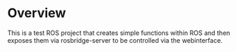 # Overview

This is a test ROS project that creates simple functions within ROS and then exposes them
via rosbridge-server to be controlled via the webinterface.
